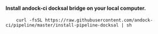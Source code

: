 #### Install andock-ci docksal bridge on your local computer. 
  
```
    curl -fsSL https://raw.githubusercontent.com/andock-ci/pipeline/master/install-pipeline-docksal | sh
```

